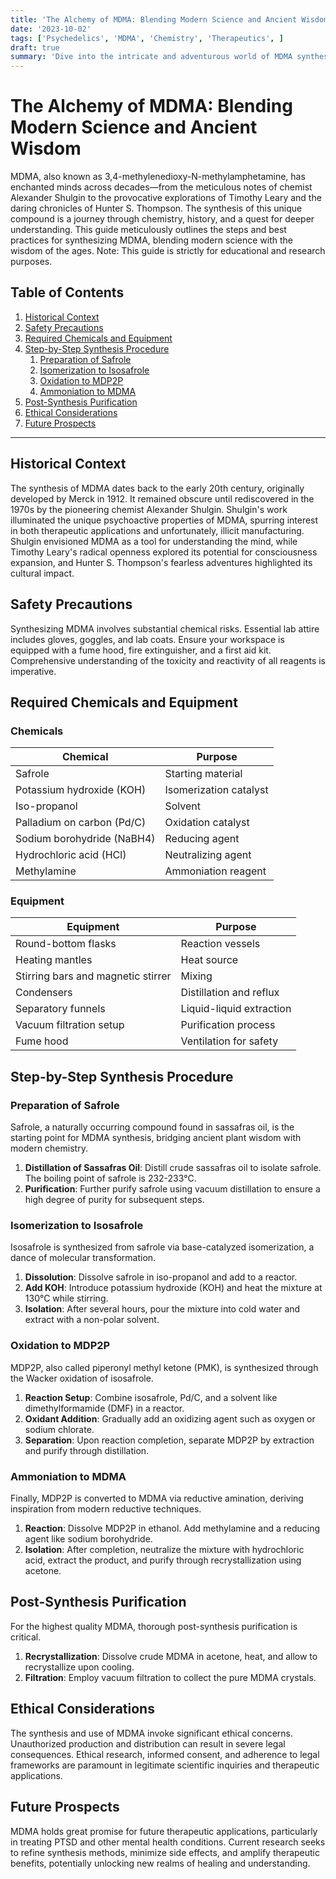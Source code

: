 ```yaml
---
title: 'The Alchemy of MDMA: Blending Modern Science and Ancient Wisdom'
date: '2023-10-02'
tags: ['Psychedelics', 'MDMA', 'Chemistry', 'Therapeutics', ]
draft: true
summary: 'Dive into the intricate and adventurous world of MDMA synthesis, fusing cutting-edge scientific methods with the timeless wisdom of ancient practices.'
---
```


# The Alchemy of MDMA: Blending Modern Science and Ancient Wisdom

MDMA, also known as 3,4-methylenedioxy-N-methylamphetamine, has enchanted minds across decades—from the meticulous notes of chemist Alexander Shulgin to the provocative explorations of Timothy Leary and the daring chronicles of Hunter S. Thompson. The synthesis of this unique compound is a journey through chemistry, history, and a quest for deeper understanding. This guide meticulously outlines the steps and best practices for synthesizing MDMA, blending modern science with the wisdom of the ages. Note: This guide is strictly for educational and research purposes.

## Table of Contents

1. [Historical Context](#historical-context)
2. [Safety Precautions](#safety-precautions)
3. [Required Chemicals and Equipment](#required-chemicals-and-equipment)
4. [Step-by-Step Synthesis Procedure](#step-by-step-synthesis-procedure)
   1. [Preparation of Safrole](#preparation-of-safrole)
   2. [Isomerization to Isosafrole](#isomerization-to-isosafrole)
   3. [Oxidation to MDP2P](#oxidation-to-mdp2p)
   4. [Ammoniation to MDMA](#ammoniation-to-mdma)
5. [Post-Synthesis Purification](#post-synthesis-purification)
6. [Ethical Considerations](#ethical-considerations)
7. [Future Prospects](#future-prospects)

---

## Historical Context

The synthesis of MDMA dates back to the early 20th century, originally developed by Merck in 1912. It remained obscure until rediscovered in the 1970s by the pioneering chemist Alexander Shulgin. Shulgin's work illuminated the unique psychoactive properties of MDMA, spurring interest in both therapeutic applications and unfortunately, illicit manufacturing. Shulgin envisioned MDMA as a tool for understanding the mind, while Timothy Leary's radical openness explored its potential for consciousness expansion, and Hunter S. Thompson's fearless adventures highlighted its cultural impact.

## Safety Precautions

Synthesizing MDMA involves substantial chemical risks. Essential lab attire includes gloves, goggles, and lab coats. Ensure your workspace is equipped with a fume hood, fire extinguisher, and a first aid kit. Comprehensive understanding of the toxicity and reactivity of all reagents is imperative.

## Required Chemicals and Equipment

### Chemicals

| Chemical         | Purpose                      |
|------------------|------------------------------|
| Safrole          | Starting material            |
| Potassium hydroxide (KOH) | Isomerization catalyst  |
| Iso-propanol     | Solvent                      |
| Palladium on carbon (Pd/C) | Oxidation catalyst     |
| Sodium borohydride (NaBH4) | Reducing agent           |
| Hydrochloric acid (HCl) | Neutralizing agent       |
| Methylamine      | Ammoniation reagent          |

### Equipment

| Equipment            | Purpose                      |
|----------------------|------------------------------|
| Round-bottom flasks  | Reaction vessels             |
| Heating mantles      | Heat source                  |
| Stirring bars and magnetic stirrer | Mixing                   |
| Condensers           | Distillation and reflux      |
| Separatory funnels   | Liquid-liquid extraction     |
| Vacuum filtration setup | Purification process        |
| Fume hood            | Ventilation for safety       |

## Step-by-Step Synthesis Procedure

### Preparation of Safrole

Safrole, a naturally occurring compound found in sassafras oil, is the starting point for MDMA synthesis, bridging ancient plant wisdom with modern chemistry.

1. **Distillation of Sassafras Oil**: Distill crude sassafras oil to isolate safrole. The boiling point of safrole is 232-233°C.
2. **Purification**: Further purify safrole using vacuum distillation to ensure a high degree of purity for subsequent steps.

### Isomerization to Isosafrole

Isosafrole is synthesized from safrole via base-catalyzed isomerization, a dance of molecular transformation.

1. **Dissolution**: Dissolve safrole in iso-propanol and add to a reactor.
2. **Add KOH**: Introduce potassium hydroxide (KOH) and heat the mixture at 130°C while stirring.
3. **Isolation**: After several hours, pour the mixture into cold water and extract with a non-polar solvent.

### Oxidation to MDP2P

MDP2P, also called piperonyl methyl ketone (PMK), is synthesized through the Wacker oxidation of isosafrole.

1. **Reaction Setup**: Combine isosafrole, Pd/C, and a solvent like dimethylformamide (DMF) in a reactor.
2. **Oxidant Addition**: Gradually add an oxidizing agent such as oxygen or sodium chlorate.
3. **Separation**: Upon reaction completion, separate MDP2P by extraction and purify through distillation.

### Ammoniation to MDMA

Finally, MDP2P is converted to MDMA via reductive amination, deriving inspiration from modern reductive techniques.

1. **Reaction**: Dissolve MDP2P in ethanol. Add methylamine and a reducing agent like sodium borohydride.
2. **Isolation**: After completion, neutralize the mixture with hydrochloric acid, extract the product, and purify through recrystallization using acetone.

## Post-Synthesis Purification

For the highest quality MDMA, thorough post-synthesis purification is critical.

1. **Recrystallization**: Dissolve crude MDMA in acetone, heat, and allow to recrystallize upon cooling.
2. **Filtration**: Employ vacuum filtration to collect the pure MDMA crystals.

## Ethical Considerations

The synthesis and use of MDMA invoke significant ethical concerns. Unauthorized production and distribution can result in severe legal consequences. Ethical research, informed consent, and adherence to legal frameworks are paramount in legitimate scientific inquiries and therapeutic applications.

## Future Prospects

MDMA holds great promise for future therapeutic applications, particularly in treating PTSD and other mental health conditions. Current research seeks to refine synthesis methods, minimize side effects, and amplify therapeutic benefits, potentially unlocking new realms of healing and understanding.
```